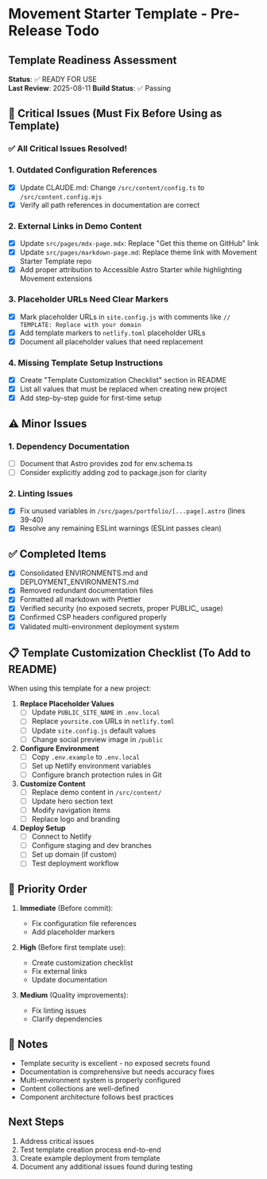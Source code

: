 # Movement Starter Template - Pre-Release Todo

## Template Readiness Assessment
**Status**: ✅ READY FOR USE  
**Last Review**: 2025-08-11
**Build Status**: ✅ Passing

## 🚨 Critical Issues (Must Fix Before Using as Template)

### ✅ All Critical Issues Resolved!

### 1. Outdated Configuration References
- [x] Update CLAUDE.md: Change `/src/content/config.ts` to `/src/content.config.mjs`
- [x] Verify all path references in documentation are correct

### 2. External Links in Demo Content
- [x] Update `src/pages/mdx-page.mdx`: Replace "Get this theme on GitHub" link
- [x] Update `src/pages/markdown-page.md`: Replace theme link with Movement Starter Template repo
- [x] Add proper attribution to Accessible Astro Starter while highlighting Movement extensions

### 3. Placeholder URLs Need Clear Markers
- [x] Mark placeholder URLs in `site.config.js` with comments like `// TEMPLATE: Replace with your domain`
- [x] Add template markers to `netlify.toml` placeholder URLs
- [x] Document all placeholder values that need replacement

### 4. Missing Template Setup Instructions
- [x] Create "Template Customization Checklist" section in README
- [x] List all values that must be replaced when creating new project
- [x] Add step-by-step guide for first-time setup

## ⚠️ Minor Issues

### 1. Dependency Documentation
- [ ] Document that Astro provides zod for env.schema.ts
- [ ] Consider explicitly adding zod to package.json for clarity

### 2. Linting Issues
- [x] Fix unused variables in `/src/pages/portfolio/[...page].astro` (lines 39-40)
- [x] Resolve any remaining ESLint warnings (ESLint passes clean)

## ✅ Completed Items
- [x] Consolidated ENVIRONMENTS.md and DEPLOYMENT_ENVIRONMENTS.md
- [x] Removed redundant documentation files
- [x] Formatted all markdown with Prettier
- [x] Verified security (no exposed secrets, proper PUBLIC_ usage)
- [x] Confirmed CSP headers configured properly
- [x] Validated multi-environment deployment system

## 📋 Template Customization Checklist (To Add to README)

When using this template for a new project:

1. **Replace Placeholder Values**
   - [ ] Update `PUBLIC_SITE_NAME` in `.env.local`
   - [ ] Replace `yoursite.com` URLs in `netlify.toml`
   - [ ] Update `site.config.js` default values
   - [ ] Change social preview image in `/public`

2. **Configure Environment**
   - [ ] Copy `.env.example` to `.env.local`
   - [ ] Set up Netlify environment variables
   - [ ] Configure branch protection rules in Git

3. **Customize Content**
   - [ ] Replace demo content in `/src/content/`
   - [ ] Update hero section text
   - [ ] Modify navigation items
   - [ ] Replace logo and branding

4. **Deploy Setup**
   - [ ] Connect to Netlify
   - [ ] Configure staging and dev branches
   - [ ] Set up domain (if custom)
   - [ ] Test deployment workflow

## 🎯 Priority Order

1. **Immediate** (Before commit):
   - Fix configuration file references
   - Add placeholder markers

2. **High** (Before first template use):
   - Create customization checklist
   - Fix external links
   - Update documentation

3. **Medium** (Quality improvements):
   - Fix linting issues
   - Clarify dependencies

## 📝 Notes

- Template security is excellent - no exposed secrets found
- Documentation is comprehensive but needs accuracy fixes
- Multi-environment system is properly configured
- Content collections are well-defined
- Component architecture follows best practices

## Next Steps

1. Address critical issues
2. Test template creation process end-to-end
3. Create example deployment from template
4. Document any additional issues found during testing
